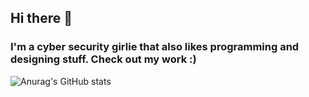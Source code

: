 ## Hi there 💚
### I'm a cyber security girlie that also likes programming and designing stuff. Check out my work :)

![Anurag's GitHub stats](https://github-readme-stats.vercel.app/api?username=bube-ristovska&theme=shadow_green&show_icons=true\&rank_icon=github)
